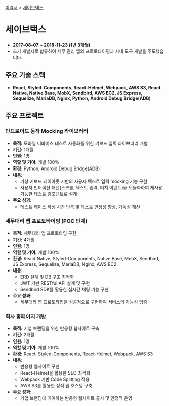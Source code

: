 [이력서](../README.md) &gt; [세이브택스](./2_savetax.md)

# 세이브택스

- **2017-08-07 ~ 2018-11-23 (1년 3개월)**
- 초기 개발자로 합류하여 세무 관리 앱의 프로토타이핑과 사내 도구 개발을 주도했습니다.

## 주요 기술 스택

- **React, Styled-Components, React-Helmet, Webpack, AWS S3, React Native, Native Base, MobX, Sendbird, AWS EC2, JS Express, Sequelize, MariaDB, Nginx, Python, Android Debug Bridge(ADB)**

## 주요 프로젝트

### 안드로이드 동작 Mocking 라이브러리

- **목적:** 모바일 디바이스 테스트 자동화를 위한 키보드 입력 라이브러리 개발
- **기간:** 1개월
- **인원:** 1명
- **역할 및 기여:** 개발 100%
- **환경:** Python, Android Debug Bridge(ADB)
- **내용:**
  - 가상 키보드 레이아웃 기반의 사용자 텍스트 입력 mocking 기능 구현
  - 사용자 인터랙션 패턴(스크롤, 텍스트 입력, 터치 이벤트)을 모듈화하여 재사용 가능한 테스트 컴포넌트로 설계
- **주요 성과:**
  - 테스트 케이스 작성 시간 단축 및 테스트 안정성 향상, 가독성 개선

### 세무대리 앱 프로토타이핑 (POC 단계)

- **목적:** 세무대리 앱 프로토타입 구현
- **기간:** 4개월
- **인원:** 1명
- **역할 및 기여:** 개발 100%
- **환경:** React Native, Styled-Components, Native Base, MobX, Sendbird, JS Express, Sequelize, MariaDB, Nginx, AWS EC2
- **내용:**
  - ERD 설계 및 DB 구조 최적화
  - JWT 기반 RESTful API 설계 및 구현
  - Sendbird SDK를 활용한 실시간 채팅 기능 구현
- **주요 성과:**
  - 세무대리 앱 프로토타입을 성공적으로 구현하여 서비스의 가능성 입증

### 회사 홈페이지 개발

- **목적:** 기업 브랜딩을 위한 반응형 웹사이트 구축
- **기간:** 2개월
- **인원:** 1명
- **역할 및 기여:** 개발 100%
- **환경:** React, Styled-Components, React-Helmet, Webpack, AWS S3
- **내용:**
  - 반응형 웹사이트 구현
  - React-Helmet을 활용한 SEO 최적화
  - Webpack 기반 Code Splitting 적용
  - AWS S3를 활용한 정적 웹 호스팅 구축
- **주요 성과:**
  - 기업 브랜딩에 기여하는 반응형 웹사이트 출시 및 안정적 운영
